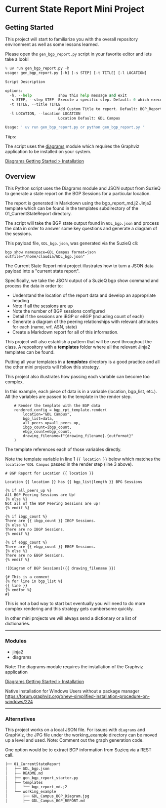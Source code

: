 # Current State Report Mini Project

## Getting Started

This project will start to familiarize you with the overall repository environment as well as some lessons learned.

Please open the `gen_bgp_report.py` script in your favorite editor and lets take a look!

```python
% uv run gen_bgp_report.py -h
usage: gen_bgp_report.py [-h] [-s STEP] [-t TITLE] [-l LOCATION]

Script Description

options:
  -h, --help            show this help message and exit
  -s STEP, --step STEP  Execute a specific step. Default: 0 which executes all steps
  -t TITLE, --title TITLE
                        Add Custom Title to report. Default: BGP_Report
  -l LOCATION, --location LOCATION
                        Location Default: GDL Campus

Usage: ' uv run gen_bgp_report.py or python gen_bgp_report.py '


```



Tiips:

The script uses the [diagrams](https://pypi.org/project/diagrams/) module which requires the Graphviz application to be installed on your system.

[Diagrams Getting Started > Installation](https://diagrams.mingrammer.com/docs/getting-started/installation)



## Overview

This Python script uses the Diagrams module and JSON output from SuzieQ 
to generate a state report on the BGP Sessions for a particular location.

The report is generated in Markdown using the bgp_report_md.j2 Jinja2 template 
which can be found in the templates subdirectory of the 01_CurrentStateReport directory.

The script will take the BGP state output found in `GDL_bgp.json` and process the data in order to answer some 
key questions and generate a diagram of the sessions.

This payload file,  `GDL_bgp.json`, was generated via the SuzieQ cli:

```
bgp show namespace=GDL_Campus format=json outfile="/home/claudia/GDL_bgp.json"
```

The Current State Report mini project illustrates how to turn a JSON data payload into a "current state report".

Specifically, we take the JSON output of a SuzieQ bgp show command and process the data in order to:

- Understand the location of the report data and develop an appropriate heading
- Note if all the sessions are up
- Note the number of BGP sessions configured
- Detail if the sessions are iBGP or eBGP (including count of each)
- Generate a diagram of the peering relationships with relevant attributes for each (name, vrf, ASN, state)
- Create a Markdown report for all of this information.

This project will also establish a pattern that will be used throughout the class.  A repository with a **templates** folder where all the relevant Jinja2 templates can be found.   

Putting all your templates in a ***templates*** directory is a good practice and all the other mini projects 
will follow this strategy.

This project also illustrates how passing each variable can become too complex.  

In this example, each piece of data is in a variable (location, bgp_list, etc.).  All the variables are passed to the template in the render step.

```
    # Render the template with the BGP data
    rendered_config = bgp_rpt_template.render(
        location="GDL Campus",
        bgp_list=data,
        all_peers_up=all_peers_up,
        ibgp_count=ibgp_count,
        ebgp_count=ebgp_count,
        drawing_filename=f"{drawing_filename}.{outformat}"
    )
```

The template references each of those variables directly.

Note the template variable in line 1 `{{ location }}` below which matches the `location='GDL Campus` passed in the render step (line 3 above).

```
# BGP Report for Location {{ location }}

Location {{ location }} has {{ bgp_list|length }} BPG Sessions

{% if all_peers_up %}
All BGP Peering Sessions are Up!
{% else %}
Not all of the BGP Peering Sessions are up!
{% endif %}

{% if ibgp_count %}
There are {{ ibgp_count }} IBGP Sessions.
{% else %}
There are no IBGP Sessions.
{% endif %}

{% if ebgp_count %}
There are {{ ebgp_count }} EBGP Sessions.
{% else %}
There are no EBGP Sessions.
{% endif %}

![Diagram of BGP Sessions]({{ drawing_filename }})

{# This is a comment
{% for line in bgp_list %}
{{ line }}
{% endfor %}
#}
```

This is not a bad way to start but eventually you will need to do more complex rendering and this strategy gets cumbersome quickly.

In other mini projects we will always send a dictionary or a list of dictionaries.


---
### Modules

- jinja2
- diagrams

Note:  The diagrams module requires the installation of the Graphviz application

[Diagrams Getting Started > Installation](https://diagrams.mingrammer.com/docs/getting-started/installation)

Native installation for Windows Users without a package manager
https://forum.graphviz.org/t/new-simplified-installation-procedure-on-windows/224

---

### Alternatives

This project works on a local JSON file.
For issues with `diagrams` and GraphViz, the JPG file under the working_example directory can be moved up a level and used.
Note: Comment out the graph generation code.

One option would be to extract BGP information from Suzieq via a REST call.

```bash
├── 01_CurrentStateReport
│   ├── GDL_bgp.json
│   ├── README.md
│   ├── gen_bgp_report_starter.py
│   ├── templates
│   │   └── bgp_report_md.j2
│   └── working_example
│       ├── GDL_Campus_BGP_Diagram.jpg
│       ├── GDL_Campus_BGP_REPORT.md

```

